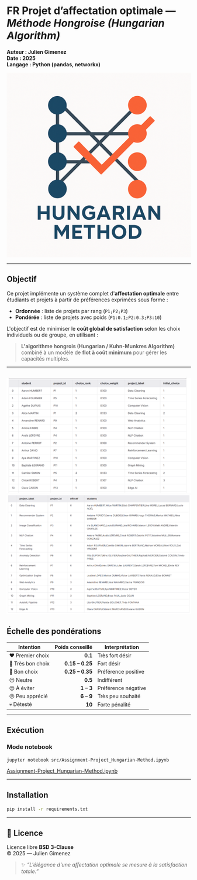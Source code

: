 # FR Projet d’affectation optimale — *Méthode Hongroise (Hungarian Algorithm)*

**Auteur : Julien Gimenez**  
**Date : 2025**  
**Langage : Python (pandas, networkx)**  

![Logo Student-Project Assignment Using the Kuhn–Munkres - Hungarian - Algorithm](docs/img/hugarian-method.png)

---

## Objectif

Ce projet implémente un système complet d'**affectation optimale** entre étudiants et projets à partir de préférences exprimées sous forme :

- **Ordonnée** : liste de projets par rang (`P1;P2;P3`)
- **Pondérée** : liste de projets avec poids (`P1:0.1;P2:0.3;P3:10`)

L'objectif est de minimiser le **coût global de satisfaction** selon les choix individuels ou de groupe, en utilisant :

> **L'algorithme hongrois (Hungarian / Kuhn-Munkres Algorithm)**  
> combiné à un modèle de **flot à coût minimum** pour gérer les capacités multiples.

---
![Results1](docs/img/results1.png)
![Results2](docs/img/results2.png)
---
## Échelle des pondérations

| Intention | Poids conseillé | Interprétation |
|------------|----------------:|----------------|
| ❤️ Premier choix | **0.1** | Très fort désir |
| 💚 Très bon choix | **0.15 – 0.25** | Fort désir |
| 💛 Bon choix | **0.25 – 0.35** | Préférence positive |
| 😐 Neutre | **0.5** | Indifférent |
| 😒 À éviter | **1 – 3** | Préférence négative |
| 😖 Peu apprécié | **6 – 9** | Très peu souhaité |
| 💀 Détesté | **10** | Forte pénalité |

---

## Exécution


### Mode notebook
```bash
jupyter notebook src/Assignment-Project_Hungarian-Method.ipynb
```

[Assignment-Project_Hungarian-Method.ipynb](src/Assignment-Project_Hungarian-Method.ipynb)


---

## Installation

```bash
pip install -r requirements.txt
```

---

## 🧾 Licence

Licence libre **BSD 3-Clause**  
© 2025 — Julien Gimenez  

> ✨ *“L'élégance d'une affectation optimale se mesure à la satisfaction totale.”*
